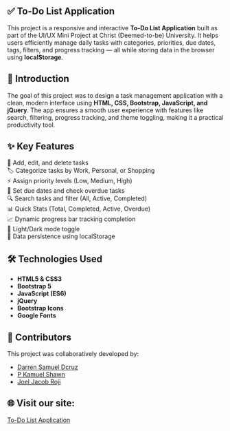 ## ✅ To-Do List Application  
This project is a responsive and interactive **To-Do List Application** built as part of the UI/UX Mini Project at Christ (Deemed-to-be) University. It helps users efficiently manage daily tasks with categories, priorities, due dates, tags, filters, and progress tracking — all while storing data in the browser using **localStorage**.  

## 📖 Introduction  
The goal of this project was to design a task management application with a clean, modern interface using **HTML, CSS, Bootstrap, JavaScript, and jQuery**. The app ensures a smooth user experience with features like search, filtering, progress tracking, and theme toggling, making it a practical productivity tool.  

## ✨ Key Features  

📌 Add, edit, and delete tasks  
🏷️ Categorize tasks by Work, Personal, or Shopping  
⚡ Assign priority levels (Low, Medium, High)  
📅 Set due dates and check overdue tasks  
🔍 Search tasks and filter (All, Active, Completed)  
📊 Quick Stats (Total, Completed, Active, Overdue)  
📈 Dynamic progress bar tracking completion  
🌙 Light/Dark mode toggle  
💾 Data persistence using localStorage  

## 🛠 Technologies Used  

- **HTML5 & CSS3**  
- **Bootstrap 5**  
- **JavaScript (ES6)**  
- **jQuery**  
- **Bootstrap Icons**  
- **Google Fonts**  

## 👥 Contributors  

This project was collaboratively developed by:  

* [Darren Samuel Dcruz](https://github.com/Darren-Dcruz)  
* [P Kamuel Shawn](https://github.com/KamuelShawn)  
* [Joel Jacob Roji](https://github.com/JoelJacobRoji)  

## 🌐 Visit our site:  

[To-Do List Application](https://joeljacobroji.github.io/To-Do_List_Application-/)  
